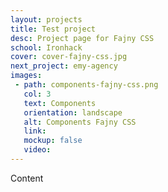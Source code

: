 ```yaml
---
layout: projects
title: Test project
desc: Project page for Fajny CSS
school: Ironhack
cover: cover-fajny-css.jpg
next_project: emy-agency
images:
 - path: components-fajny-css.png
   col: 3
   text: Components
   orientation: landscape
   alt: Components Fajny CSS
   link: 
   mockup: false
   video: 
---
```


Content